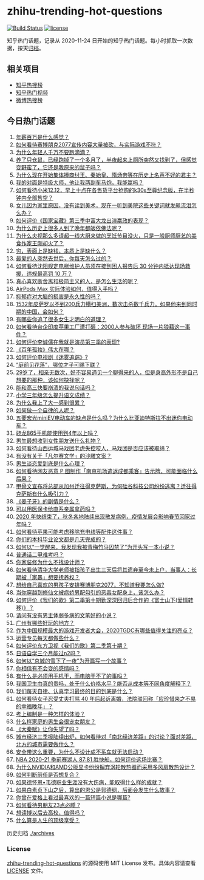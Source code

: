 # zhihu-trending-hot-questions

[![Build Status](https://github.com/justjavac/zhihu-trending-hot-questions/workflows/ci/badge.svg?branch=master)](https://github.com/justjavac/zhihu-trending-hot-questions/actions)
[![license](https://img.shields.io/github/license/justjavac/zhihu-trending-hot-questions)](https://github.com/justjavac/zhihu-trending-hot-questions/blob/master/LICENSE)

知乎热门话题，记录从 2020-11-24 日开始的知乎热门话题。每小时抓取一次数据，按天[归档](./archives)。

## 相关项目

- [知乎热搜榜](https://github.com/justjavac/zhihu-trending-top-search)
- [知乎热门视频](https://github.com/justjavac/zhihu-trending-hot-video)
- [微博热搜榜](https://github.com/justjavac/weibo-trending-hot-search)

## 今日热门话题

<!-- BEGIN -->
<!-- 最后更新时间 Mon Dec 14 2020 08:03:45 GMT+0800 (CST) -->
1. [年薪百万是什么感觉？](https://www.zhihu.com/question/394637216)
1. [如何看待赛博朋克2077宣传内容大量被砍，与实际游戏不符？](https://www.zhihu.com/question/434610780)
1. [为什么年轻人千万不要跑滴滴？](https://www.zhihu.com/question/423086415)
1. [养了只仓鼠，已经跑掉了一个多月了，半夜起来上厕所突然又找到了，但感觉变野蛮了，它还是我原来的鼠子吗？](https://www.zhihu.com/question/433521540)
1. [为什么现在开始集体捧商纣王、秦始皇、隋炀帝等在历史上名声不好的君主？](https://www.zhihu.com/question/63848511)
1. [我的对面是特级大师，他让我两副车马炮，我能赢吗？](https://www.zhihu.com/question/432545404)
1. [如何看待小米12.12，早上十点在各售货平台抢购的k30s至尊纪念版，在半秒钟内全部售空？](https://www.zhihu.com/question/434505604)
1. [女儿因为家里原因，没有读到美术，现在一听到美院这些关键词就发飙流泪怎么办？](https://www.zhihu.com/question/433926326)
1. [如何评价《国家宝藏》第三季中富大龙出演嬴政的表现？](https://www.zhihu.com/question/434037574)
1. [为什么历史上很多人到了晚年都皈依佛法呢？](https://www.zhihu.com/question/53190007)
1. [为什么央视那么多请超一线大厨来做的烹饪节目没火，只是一般厨师厨艺的美食作家王刚却火了？](https://www.zhihu.com/question/425862954)
1. [穷，表面上是缺钱，本质上是缺什么？](https://www.zhihu.com/question/429592916)
1. [最爱的人突然去世后，你每天怎么过的？](https://www.zhihu.com/question/326414267)
1. [如何看待沈阳规定电梯维护人员须在接到困人报告后 30 分钟内抵达现场救援，违规最高罚 10 万？](https://www.zhihu.com/question/434517976)
1. [真心喜欢断舍离和极简主义的人，是怎么生活的呢？](https://www.zhihu.com/question/381586426)
1. [AirPods Max 实际体验如何，值得入手吗？](https://www.zhihu.com/question/434246714)
1. [抑郁症对大脑的损害是永久性的吗？](https://www.zhihu.com/question/39967150)
1. [1532年皮萨罗以不到200兵力横扫美洲，数次击杀数千兵力。如果他来到同时期的中国，会如何？](https://www.zhihu.com/question/433699326)
1. [有哪些你追了很多女生才明白的道理？](https://www.zhihu.com/question/385019055)
1. [如何看待台企印度苹果工厂遭打砸：2000人参与破坏 现场一片狼藉这一事件？](https://www.zhihu.com/question/434621325)
1. [如何评价李诚儒在我就是演员第三季的表现?](https://www.zhihu.com/question/434577614)
1. [《百年孤独》伟大在哪？](https://www.zhihu.com/question/19621954)
1. [如何评价电视剧《迷雾追踪》?](https://www.zhihu.com/question/392102916)
1. [“庭前见花落”，哪位才子可赐下联？](https://www.zhihu.com/question/427709608)
1. [29岁了，相亲无数次，好不容易遇见一个聊得来的人，但是身高外形不是自己想要的那种，该如何抉择呢？](https://www.zhihu.com/question/422905675)
1. [能和高三快要崩溃的我说句话吗？](https://www.zhihu.com/question/429665852)
1. [小学三年级怎么提升语文成绩？](https://www.zhihu.com/question/425544581)
1. [为什么我上了大一感到很累？](https://www.zhihu.com/question/428900654)
1. [如何做一个自律的人呢？](https://www.zhihu.com/question/298738802)
1. [五菱宏光miniEV电动车的缺点是什么吗？为什么比亚迪特斯拉不出迷你电动车？](https://www.zhihu.com/question/430633799)
1. [骁龙865手机能使用到4年以上吗？](https://www.zhihu.com/question/427117777)
1. [男生最想收到女性朋友送什么礼物？](https://www.zhihu.com/question/25312138)
1. [如何看待山西运城马戏团老虎失控咬人，马戏团是否应该被取缔？](https://www.zhihu.com/question/434496090)
1. [有没有关于「凡尔赛文学」的沙雕文案？](https://www.zhihu.com/question/429548386)
1. [男生谈恋爱到底是什么心理？](https://www.zhihu.com/question/377107055)
1. [如何看待网友恶意 P 图制作「南京机场遣返成都乘客」告示牌，可能面临什么后果？](https://www.zhihu.com/question/434514806)
1. [甲骨文宣布将总部从加州迁往得克萨斯，为何硅谷科技公司纷纷逃离？迁往得克萨斯有什么吸引力？](https://www.zhihu.com/question/434610442)
1. [《姜子牙》的剧情是什么？](https://www.zhihu.com/question/423732561)
1. [可以用医保卡给直系亲属拿药吗？](https://www.zhihu.com/question/314496706)
1. [2020 年快结束了，秋冬各地陆续出现散发病例，疫情发展会影响春节回家过年吗？](https://www.zhihu.com/question/434611425)
1. [如何看待苹果可能考虑移除充电线等配件这件事？](https://www.zhihu.com/question/434207581)
1. [你们的本科毕业论文都是几天完成的？](https://www.zhihu.com/question/275580447)
1. [如何以“一觉醒来，我发现我被青梅竹马囚禁了”为开头写一本小说？](https://www.zhihu.com/question/434057045)
1. [普通话二甲难考吗？](https://www.zhihu.com/question/296008893)
1. [你家装修为什么不找设计师？](https://www.zhihu.com/question/428043723)
1. [如何看待清华大学老师被指孩子出生三天后将其遗弃至今未上户，当事人：长期被「家暴」想要抚养权？](https://www.zhihu.com/question/434516431)
1. [想给自己喜欢的男孩子安排赛博朋克2077，不知道我要怎么做?](https://www.zhihu.com/question/434256025)
1. [当你穿越到修仙文被病娇男配勾引的恶毒女配身上，该怎么办？](https://www.zhihu.com/question/411691149)
1. [如何评价《我们的歌》第二季第十期勤深深回归后合作的《富士山下(爱情转移)》？](https://www.zhihu.com/question/434708667)
1. [请问有没有男主体弱多病的文笔好的小说？](https://www.zhihu.com/question/276683208)
1. [广州有哪些好玩的地方？](https://www.zhihu.com/question/19595252)
1. [作为中国规模最大的游戏开发者大会，2020TGDC有哪些值得关注的亮点？](https://www.zhihu.com/question/433406824)
1. [运营专员每天都做些什么？](https://www.zhihu.com/question/22155136)
1. [如何评价东方卫视《我们的歌》第二季第十期？](https://www.zhihu.com/question/434705812)
1. [日语自学三个月能过n2吗？](https://www.zhihu.com/question/272033939)
1. [如何以“京城的雪下了一夜”为开篇写一个故事？](https://www.zhihu.com/question/400426718)
1. [你相信有不会变的感情吗？](https://www.zhihu.com/question/434132500)
1. [有什么是必须用手机干，而电脑干不了的事吗？](https://www.zhihu.com/question/433696129)
1. [我国卫生巾真的贵吗，处于什么价格水平？能否从成本等不同角度解释下？](https://www.zhihu.com/question/418037409)
1. [我们每天自律、认真学习最终的目的到底是什么？](https://www.zhihu.com/question/341125873)
1. [如何看待女子忍受丈夫打骂 40 年后起诉离婚，法院驳回称「应珍惜来之不易的幸福晚年」？](https://www.zhihu.com/question/434543281)
1. [考上编制是一种怎样的体验？](https://www.zhihu.com/question/64229374)
1. [什么样家庭的男生会很宠女朋友？](https://www.zhihu.com/question/313152078)
1. [《大秦赋》让你失望了吗？](https://www.zhihu.com/question/433283289)
1. [城市经济三季报陆续出炉，如何看待对「南北经济差距」的讨论？面对差距，北方的城市需要做什么？](https://www.zhihu.com/question/434197542)
1. [安全带这么重要，为什么不设计成不系车就无法启动？](https://www.zhihu.com/question/30162877)
1. [NBA 2020-21 季前赛湖人 87:81 胜快船，如何评价这场比赛？](https://www.zhihu.com/question/434487194)
1. [为什么NVIDIA和AMD公版显卡纷纷摒弃涡轮散热器而采用多风扇散热设计？](https://www.zhihu.com/question/434410822)
1. [如何判断前任是否想复合？](https://www.zhihu.com/question/285513926)
1. [如果德怀恩•韦德职业生涯没有大伤病，能取得什么样的成就？](https://www.zhihu.com/question/434297195)
1. [如果白素贞下山之后，算出的恩公是郭德纲，后面会发生什么故事？](https://www.zhihu.com/question/432038058)
1. [你曾在爱格上看过最喜欢的一篇短篇小说是哪篇?](https://www.zhihu.com/question/348277841)
1. [如何看待男朋友23点必睡 ?](https://www.zhihu.com/question/365619051)
1. [想读博以后去高校，值得吗？](https://www.zhihu.com/question/429599392)
1. [什么算是人生的顶级享受？](https://www.zhihu.com/question/56328597)
<!-- END -->

历史归档 [./archives](./archives)

### License

[zhihu-trending-hot-questions](https://github.com/justjavac/zhihu-trending-hot-questions) 的源码使用 MIT License 发布。具体内容请查看 [LICENSE](./LICENSE) 文件。
